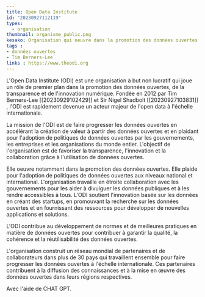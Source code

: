 ```yaml
---
title: Open Data Institute
id: "20230927112119"
types:
  - organisation
thumbnail: organisme_public.png
kesako: Organisation qui oeuvre dans la promotion des données ouvertes et la transformation numérique.
tags :
- données ouvertes
- Tim Berners-Lee
links : https://www.theodi.org
---
```


 L'Open Data Institute (ODI) est une organisation à but non lucratif qui joue un rôle de premier plan dans la promotion des données ouvertes, de la transparence et de l'innovation numérique. Fondée en 2012 par Tim Berners-Lee [[20230929102429]] et Sir Nigel Shadbolt [[20230927103831]] , l'ODI est rapidement devenue un acteur majeur de l'open data à l'échelle internationale.

 La mission de l'ODI est de faire progresser les données ouvertes en accélérant la création de valeur à partir des données ouvertes et en plaidant pour l'adoption de politiques de données ouvertes par les gouvernements, les entreprises et les organisations du monde entier. L'objectif de l'organisation est de favoriser la transparence, l'innovation et la collaboration grâce à l'utilisation de données ouvertes.

 Elle oeuvre notamment dans la promotion des données ouvertes. Elle plaide pour l'adoption de politiques de données ouvertes aux niveaux national et international. L'organisation travaille en étroite collaboration avec les gouvernements pour les aider à divulguer les données publiques et à les rendre accessibles à tous. L'ODI soutient l'innovation basée sur les données en créant des startups, en promouvant la recherche sur les données ouvertes et en fournissant des ressources pour développer de nouvelles applications et solutions. 
 
 L'ODI contribue au développement de normes et de meilleures pratiques en matière de données ouvertes pour contribuer à garantir la qualité, la cohérence et la réutilisabilité des données ouvertes. 

 L'organisation construit un réseau mondial de partenaires et de collaborateurs dans plus de 30 pays qui travaillent ensemble pour faire progresser les données ouvertes à l'échelle internationale. Ces partenaires contribuent à la diffusion des connaissances et à la mise en œuvre des données ouvertes dans leurs régions respectives.

 Avec l'aide de CHAT GPT.